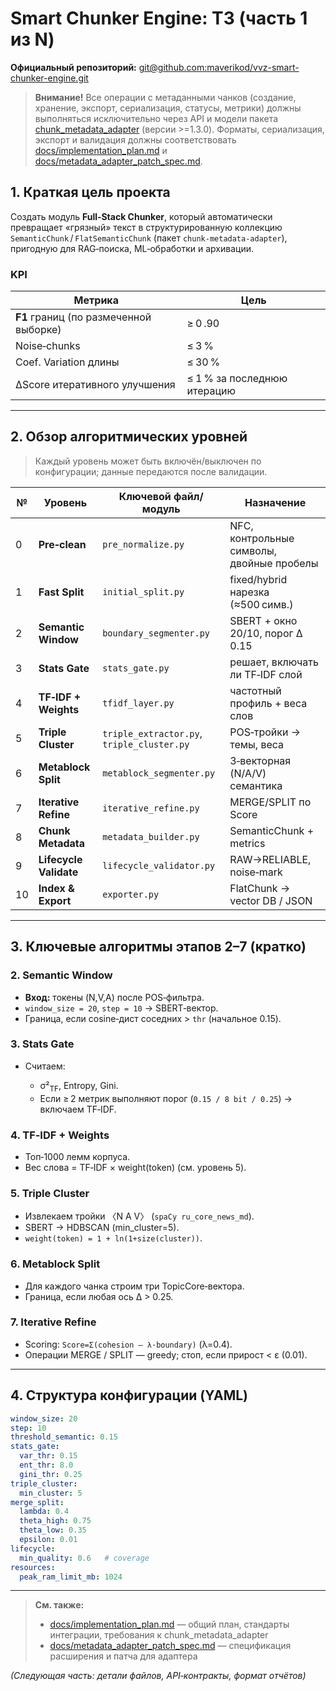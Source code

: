 # Smart Chunker Engine: ТЗ (часть 1 из N)

**Официальный репозиторий:** [git@github.com:maverikod/vvz-smart-chunker-engine.git](git@github.com:maverikod/vvz-smart-chunker-engine.git)

> **Внимание!** Все операции с метаданными чанков (создание, хранение, экспорт, сериализация, статусы, метрики) должны выполняться исключительно через API и модели пакета [chunk_metadata_adapter](https://pypi.org/project/chunk-metadata-adapter/) (версии >=1.3.0). Форматы, сериализация, экспорт и валидация должны соответствовать [docs/implementation_plan.md](implementation_plan.md) и [docs/metadata_adapter_patch_spec.md](metadata_adapter_patch_spec.md).

## 1. Краткая цель проекта

Создать модуль **Full‑Stack Chunker**, который автоматически превращает «грязный» текст в структурированную коллекцию `SemanticChunk` / `FlatSemanticChunk` (пакет `chunk‑metadata‑adapter`), пригодную для RAG‑поиска, ML‑обработки и архивации.

### KPI

| Метрика                                | Цель                        |
| -------------------------------------- | --------------------------- |
| **F1** границ (по размеченной выборке) | ≥ 0 .90                     |
| Noise‑chunks                           | ≤ 3 %                       |
| Coef. Variation длины                  | ≤ 30 %                      |
| ΔScore итеративного улучшения          | ≤ 1 % за последнюю итерацию |

---

## 2. Обзор алгоритмических уровней

> Каждый уровень может быть включён/выключен по конфигурации; данные передаются после валидации.

| №  | Уровень                | Ключевой файл/модуль                       | Назначение                                |
| -- | ---------------------- | ------------------------------------------ | ----------------------------------------- |
| 0  | **Pre‑clean**          | `pre_normalize.py`                         | NFC, контрольные символы, двойные пробелы |
| 1  | **Fast Split**         | `initial_split.py`                         | fixed/hybrid нарезка (≈500 симв.)         |
| 2  | **Semantic Window**    | `boundary_segmenter.py`                    | SBERT + окно 20/10, порог Δ 0.15          |
| 3  | **Stats Gate**         | `stats_gate.py`                            | решает, включать ли TF‑IDF слой           |
| 4  | **TF‑IDF + Weights**   | `tfidf_layer.py`                           | частотный профиль + веса слов             |
| 5  | **Triple Cluster**     | `triple_extractor.py`, `triple_cluster.py` | POS‑тройки → темы, веса                   |
| 6  | **Metablock Split**    | `metablock_segmenter.py`                   | 3‑векторная (N/A/V) семантика             |
| 7  | **Iterative Refine**   | `iterative_refine.py`                      | MERGE/SPLIT по Score                      |
| 8  | **Chunk Metadata**     | `metadata_builder.py`                      | SemanticChunk + metrics                   |
| 9  | **Lifecycle Validate** | `lifecycle_validator.py`                   | RAW→RELIABLE, noise‑mark                  |
| 10 | **Index & Export**     | `exporter.py`                              | FlatChunk → vector DB / JSON              |

---

## 3. Ключевые алгоритмы этапов 2–7 (кратко)

### 2. Semantic Window

* **Вход:** токены (N,V,A) после POS‑фильтра.
* `window_size = 20`, `step = 10` → SBERT‑вектор.
* Граница, если cosine‑дист соседних > `thr` (начальное 0.15).

### 3. Stats Gate

* Считаем:

  * σ²<sub>TF</sub>, Entropy, Gini.
  * Если ≥ 2 метрик выполняют порог (`0.15 / 8 bit / 0.25`) → включаем TF‑IDF.

### 4. TF‑IDF + Weights

* Топ‑1000 лемм корпуса.
* Вес слова = TF‑IDF × weight(token) (см. уровень 5).

### 5. Triple Cluster

* Извлекаем тройки 〈N A V〉 (`spaCy ru_core_news_md`).
* SBERT → HDBSCAN (min\_cluster=5).
* `weight(token) = 1 + ln(1+size(cluster))`.

### 6. Metablock Split

* Для каждого чанка строим три TopicCore‑вектора.
* Граница, если любая ось Δ > 0.25.

### 7. Iterative Refine

* Scoring: `Score=Σ(cohesion – λ·boundary)` (λ=0.4).
* Операции MERGE / SPLIT — greedy; стоп, если прирост < ε (0.01).

---

## 4. Структура конфигурации (YAML)

```yaml
window_size: 20
step: 10
threshold_semantic: 0.15
stats_gate:
  var_thr: 0.15
  ent_thr: 8.0
  gini_thr: 0.25
triple_cluster:
  min_cluster: 5
merge_split:
  lambda: 0.4
  theta_high: 0.75
  theta_low: 0.35
  epsilon: 0.01
lifecycle:
  min_quality: 0.6   # coverage
resources:
  peak_ram_limit_mb: 1024
```

---

> **См. также:**
> - [docs/implementation_plan.md](implementation_plan.md) — общий план, стандарты интеграции, требования к chunk_metadata_adapter
> - [docs/metadata_adapter_patch_spec.md](metadata_adapter_patch_spec.md) — спецификация расширения и патча для адаптера

*(Следующая часть: детали файлов, API‑контракты, формат отчётов)*
